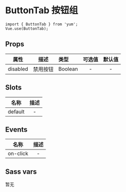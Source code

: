 # ButtonTab 按钮组

```JS
import { ButtonTab } from 'yum';
Vue.use(ButtonTab);
```

## Props

| 属性 | 描述 | 类型 | 可选值 | 默认值 |
| - | :-: | :- | :-: | :-: |
| disabled | 禁用按钮 | Boolean | - | - |


## Slots

| 名称 | 描述 |
| :-: | :-: |
| default | - |


## Events

| 名称 | 描述 |
| :-: | :-: |
| on-click | - |


## Sass vars

暂无